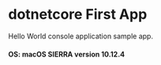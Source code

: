 # dotnetcore First App

Hello World console application sample app.

#### OS: macOS SIERRA version 10.12.4